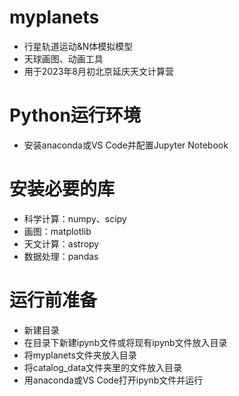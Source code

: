 # myplanets
* 行星轨道运动&N体模拟模型
* 天球画图、动画工具
* 用于2023年8月初北京延庆天文计算营

# Python运行环境
* 安装anaconda或VS Code并配置Jupyter Notebook

# 安装必要的库
* 科学计算：numpy、scipy
* 画图：matplotlib
* 天文计算：astropy
* 数据处理：pandas

# 运行前准备
* 新建目录
* 在目录下新建ipynb文件或将现有ipynb文件放入目录
* 将myplanets文件夹放入目录
* 将catalog_data文件夹里的文件放入目录
* 用anaconda或VS Code打开ipynb文件并运行
